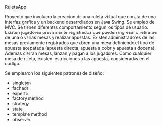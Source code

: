 RuletaApp

Proyecto que involucro la creacion de una ruleta virtual que consta de una interfaz grafica y un backend desarrollados en Java Swing. Se empleó de MVC.
Se tienen diferentes comportamiento segun los tipos de usuario:
      Existen jugadores previamente registrados que pueden ingresar o retirarse de una o varias mesas y realizar apuestas.
      Existen administradores de las mesas previamente registrados que abren una mesa definiendo el tipo de apuesta acepatada (apuesta directa, apuesta a color y apuesta a docena),
      Ademas cierran mesas, lanzan y pagan a los jugadores.
Como cualquier mesa de ruleta, existen restricciones a las apuestas consideradas en el codigo.

Se emplearon los siguientes patrones de diseño:
- singleton
- fachada
- experto
- factory method
- strategy
- state
- template method
- observer
